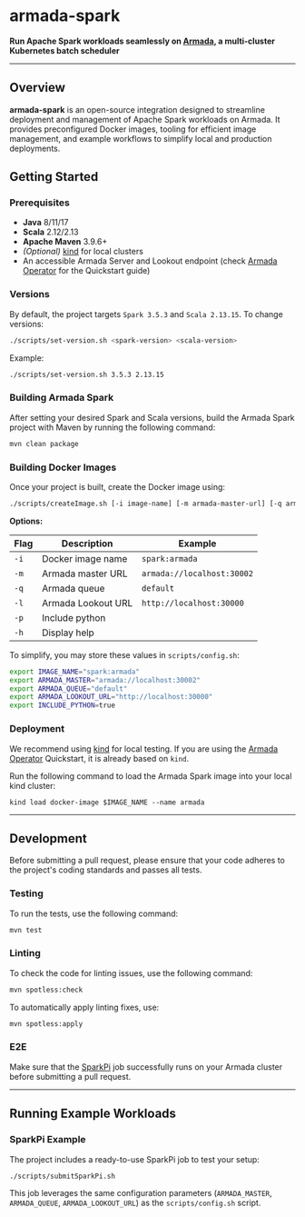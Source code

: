 # armada-spark

**Run Apache Spark workloads seamlessly on [Armada](https://github.com/armadaproject/armada), a multi-cluster Kubernetes batch scheduler**

---

## Overview

**armada-spark** is an open-source integration designed to streamline deployment and management of Apache Spark workloads on Armada.
It provides preconfigured Docker images, tooling for efficient image management, and example workflows to simplify local and production deployments.

## Getting Started

### Prerequisites

- **Java** 8/11/17
- **Scala** 2.12/2.13
- **Apache Maven** 3.9.6+
- _(Optional)_ [kind](https://kind.sigs.k8s.io/) for local clusters
- An accessible Armada Server and Lookout endpoint (check [Armada Operator](https://github.com/armadaproject/armada-operator) for the Quickstart guide)

### Versions

By default, the project targets `Spark 3.5.3` and `Scala 2.13.15`. To change versions:

```bash
./scripts/set-version.sh <spark-version> <scala-version>
```

Example:
```bash
./scripts/set-version.sh 3.5.3 2.13.15
```

### Building Armada Spark

After setting your desired Spark and Scala versions, build the Armada Spark project with Maven by running the following command:

```bash
mvn clean package
```

### Building Docker Images

Once your project is built, create the Docker image using:

```bash
./scripts/createImage.sh [-i image-name] [-m armada-master-url] [-q armada-queue] [-l armada-lookout-url]
```

**Options:**

| Flag | Description        | Example                    |
|------|--------------------|----------------------------|
| `-i` | Docker image name  | `spark:armada`             |
| `-m` | Armada master URL  | `armada://localhost:30002` |
| `-q` | Armada queue       | `default`                  |
| `-l` | Armada Lookout URL | `http://localhost:30000`   |
| `-p` | Include python     |                            |
| `-h` | Display help       |                            |


To simplify, you may store these values in `scripts/config.sh`:

```bash
export IMAGE_NAME="spark:armada"
export ARMADA_MASTER="armada://localhost:30002"
export ARMADA_QUEUE="default"
export ARMADA_LOOKOUT_URL="http://localhost:30000"
export INCLUDE_PYTHON=true
```

### Deployment

We recommend using [kind](https://kind.sigs.k8s.io/) for local testing.
If you are using the [Armada Operator](https://github.com/armadaproject/armada-operator) Quickstart, it is already based on `kind`.

Run the following command to load the Armada Spark image into your local kind cluster:
```
kind load docker-image $IMAGE_NAME --name armada
```

---

## Development

Before submitting a pull request, please ensure that your code adheres to the project's coding standards and passes all tests.

### Testing

To run the tests, use the following command:

```bash
mvn test
```

### Linting

To check the code for linting issues, use the following command:

```bash
mvn spotless:check
```

To automatically apply linting fixes, use:

```bash
mvn spotless:apply
```

### E2E

Make sure that the [SparkPi](#sparkpi-example) job successfully runs on your Armada cluster before submitting a pull request.

---

## Running Example Workloads

### SparkPi Example

The project includes a ready-to-use SparkPi job to test your setup:

```bash
./scripts/submitSparkPi.sh
```

This job leverages the same configuration parameters (`ARMADA_MASTER`, `ARMADA_QUEUE`, `ARMADA_LOOKOUT_URL`) as the `scripts/config.sh` script.
